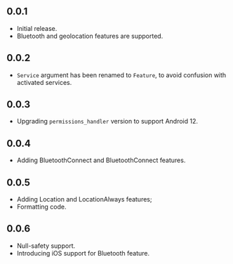 ## 0.0.1

* Initial release.
* Bluetooth and geolocation features are supported.

## 0.0.2

* `Service` argument has been renamed to `Feature`, to avoid confusion with activated services.

## 0.0.3

* Upgrading `permissions_handler` version to support Android 12.

## 0.0.4

* Adding BluetoothConnect and BluetoothConnect features.

## 0.0.5 

* Adding Location and LocationAlways features;
* Formatting code.

## 0.0.6

* Null-safety support.
* Introducing iOS support for Bluetooth feature.